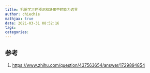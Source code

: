 ```yaml
---
title: 机器学习在预测和决策中的能力边界
author: chiechie
mathjax: true
date: 2021-03-31 08:52:16
tags:
categories:
---
```




## 参考

1. https://www.zhihu.com/question/437563654/answer/1729894854